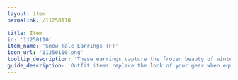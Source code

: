 ```yaml
---
layout: item
permalink: /11250110

title: Item
id: '11250110'
item_name: 'Snow Tale Earrings (F)'
icon_url: '11250110.png'
tooltip_description: 'These earrings capture the frozen beauty of winter.'
guide_description: 'Outfit items replace the look of your gear when equipped.'
---
```


